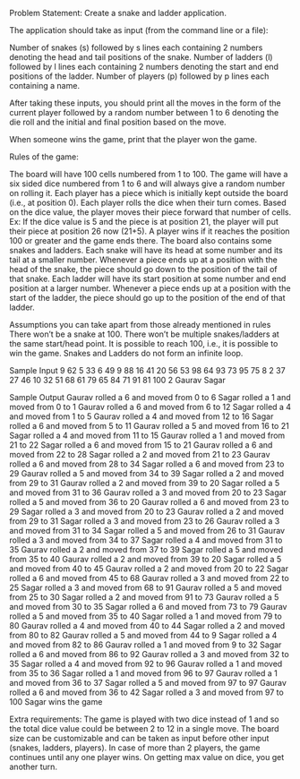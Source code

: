 Problem Statement: Create a snake and ladder application. 

The application should take as input (from the command line or a file):

Number of snakes (s) followed by s lines each containing 2 numbers denoting the head and tail positions of the snake.
Number of ladders (l) followed by l lines each containing 2 numbers denoting the start and end positions of the ladder.
Number of players (p) followed by p lines each containing a name.

After taking these inputs, you should print all the moves in the form of the current player followed by a random number between 1 to 6 denoting the die roll and 
the initial and final position based on the move.

When someone wins the game, print that the player won the game.

Rules of the game:

The board will have 100 cells numbered from 1 to 100.
The game will have a six sided dice numbered from 1 to 6 and will always give a random number on rolling it.
Each player has a piece which is initially kept outside the board (i.e., at position 0).
Each player rolls the dice when their turn comes.
Based on the dice value, the player moves their piece forward that number of cells. Ex: If the dice value is 5 and the piece is at position 21, the player will 
put their piece at position 26 now (21+5).
A player wins if it reaches the position 100 or greater and the game ends there.
The board also contains some snakes and ladders.
Each snake will have its head at some number and its tail at a smaller number.
Whenever a piece ends up at a position with the head of the snake, the piece should go down to the position of the tail of that snake.
Each ladder will have its start position at some number and end position at a larger number.
Whenever a piece ends up at a position with the start of the ladder, the piece should go up to the position of the end of that ladder.

Assumptions you can take apart from those already mentioned in rules
There won’t be a snake at 100.
There won’t be multiple snakes/ladders at the same start/head point.
It is possible to reach 100, i.e., it is possible to win the game.
Snakes and Ladders do not form an infinite loop.

Sample Input
9
62 5
33 6
49 9
88 16
41 20
56 53
98 64
93 73
95 75
8
2 37
27 46
10 32
51 68
61 79
65 84
71 91
81 100
2
Gaurav
Sagar

Sample Output
Gaurav rolled a 6 and moved from 0 to 6
Sagar rolled a 1 and moved from 0 to 1
Gaurav rolled a 6 and moved from 6 to 12
Sagar rolled a 4 and moved from 1 to 5
Gaurav rolled a 4 and moved from 12 to 16
Sagar rolled a 6 and moved from 5 to 11
Gaurav rolled a 5 and moved from 16 to 21
Sagar rolled a 4 and moved from 11 to 15
Gaurav rolled a 1 and moved from 21 to 22
Sagar rolled a 6 and moved from 15 to 21
Gaurav rolled a 6 and moved from 22 to 28
Sagar rolled a 2 and moved from 21 to 23
Gaurav rolled a 6 and moved from 28 to 34
Sagar rolled a 6 and moved from 23 to 29
Gaurav rolled a 5 and moved from 34 to 39
Sagar rolled a 2 and moved from 29 to 31
Gaurav rolled a 2 and moved from 39 to 20
Sagar rolled a 5 and moved from 31 to 36
Gaurav rolled a 3 and moved from 20 to 23
Sagar rolled a 5 and moved from 36 to 20
Gaurav rolled a 6 and moved from 23 to 29
Sagar rolled a 3 and moved from 20 to 23
Gaurav rolled a 2 and moved from 29 to 31
Sagar rolled a 3 and moved from 23 to 26
Gaurav rolled a 3 and moved from 31 to 34
Sagar rolled a 5 and moved from 26 to 31
Gaurav rolled a 3 and moved from 34 to 37
Sagar rolled a 4 and moved from 31 to 35
Gaurav rolled a 2 and moved from 37 to 39
Sagar rolled a 5 and moved from 35 to 40
Gaurav rolled a 2 and moved from 39 to 20
Sagar rolled a 5 and moved from 40 to 45
Gaurav rolled a 2 and moved from 20 to 22
Sagar rolled a 6 and moved from 45 to 68
Gaurav rolled a 3 and moved from 22 to 25
Sagar rolled a 3 and moved from 68 to 91
Gaurav rolled a 5 and moved from 25 to 30
Sagar rolled a 2 and moved from 91 to 73
Gaurav rolled a 5 and moved from 30 to 35
Sagar rolled a 6 and moved from 73 to 79
Gaurav rolled a 5 and moved from 35 to 40
Sagar rolled a 1 and moved from 79 to 80
Gaurav rolled a 4 and moved from 40 to 44
Sagar rolled a 2 and moved from 80 to 82
Gaurav rolled a 5 and moved from 44 to 9
Sagar rolled a 4 and moved from 82 to 86
Gaurav rolled a 1 and moved from 9 to 32
Sagar rolled a 6 and moved from 86 to 92
Gaurav rolled a 3 and moved from 32 to 35
Sagar rolled a 4 and moved from 92 to 96
Gaurav rolled a 1 and moved from 35 to 36
Sagar rolled a 1 and moved from 96 to 97
Gaurav rolled a 1 and moved from 36 to 37
Sagar rolled a 5 and moved from 97 to 97
Gaurav rolled a 6 and moved from 36 to 42
Sagar rolled a 3 and moved from 97 to 100
Sagar wins the game

Extra requirements:
The game is played with two dice instead of 1 and so the total dice value could be between 2 to 12 in a single move.
The board size can be customizable and can be taken as input before other input (snakes, ladders, players).
In case of more than 2 players, the game continues until any one player wins.
On getting max value on dice, you get another turn.
